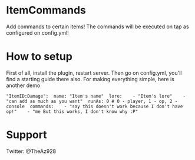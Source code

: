 # ItemCommands
Add commands to certain items! The commands will be executed on tap as configured on config.yml! 

# How to setup
First of all, install the plugin, restart server. Then go on config.yml, you'll find a starting guide there also. For making everything simple, here is another demo

`"ItemID:Damage":
  name: "Item's name"
  lore:
    - "Item's lore"
    - "can add as much as you want"
  runAs: 0 # 0 - player, 1 - op, 2 - console
  commands:
    - "say this doesn't work because I don't have op!"
    - "me But this works, I don't know why :P"`
    
 # Support
 Twitter: @TheAz928
